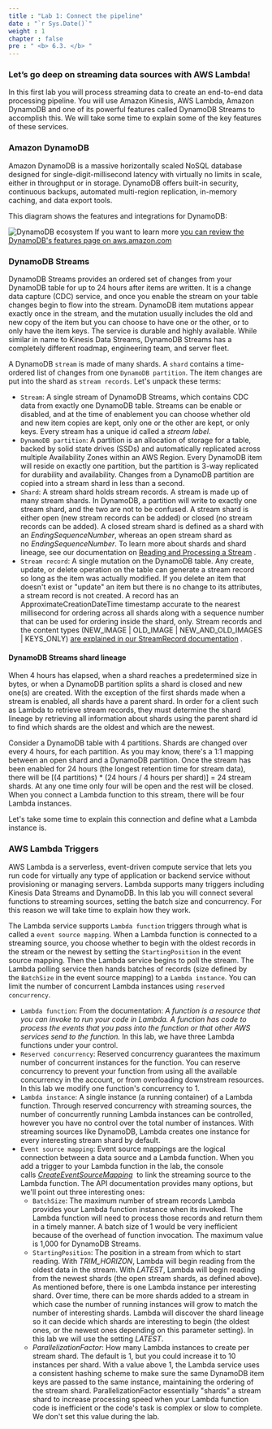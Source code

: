 ```yaml
---
title : "Lab 1: Connect the pipeline"
date : "`r Sys.Date()`"
weight : 1
chapter : false
pre : " <b> 6.3. </b> "
---
```


### Let’s go deep on streaming data sources with AWS Lambda!

In this first lab you will process streaming data to create an end-to-end data processing pipeline. You will use Amazon Kinesis, AWS Lambda, Amazon DynamoDB and one of its powerful features called DynamoDB Streams to accomplish this. We will take some time to explain some of the key features of these services.

### Amazon DynamoDB

Amazon DynamoDB is a massive horizontally scaled NoSQL database designed for single-digit-millisecond latency with virtually no limits in scale, either in throughput or in storage. DynamoDB offers built-in security, continuous backups, automated multi-region replication, in-memory caching, and data export tools.

This diagram shows the features and integrations for DynamoDB:

![DynamoDB ecosystem](https://static.us-east-1.prod.workshops.aws/public/c768eb2c-360b-491e-8422-bfd253e11581/static/images/event-driven-architecture/lab1/dynamodb-ecosystem.png) If you want to learn more [you can review the DynamoDB's features page on aws.amazon.com](https://aws.amazon.com/dynamodb/features/) 

### DynamoDB Streams

DynamoDB Streams provides an ordered set of changes from your DynamoDB table for up to 24 hours after items are written. It is a change data capture (CDC) service, and once you enable the stream on your table changes begin to flow into the stream. DynamoDB item mutations appear exactly once in the stream, and the mutation usually includes the old and new copy of the item but you can choose to have one or the other, or to only have the item keys. The service is durable and highly available. While similar in name to Kinesis Data Streams, DynamoDB Streams has a completely different roadmap, engineering team, and server fleet.

A DynamoDB `stream` is made of many shards. A `shard` contains a time-ordered list of changes from one `DynamoDB partition`. The item changes are put into the shard as `stream records`. Let's unpack these terms:

- `Stream`: A single stream of DynamoDB Streams, which contains CDC data from exactly one DynamoDB table. Streams can be enable or disabled, and at the time of enablement you can choose whether old and new item copies are kept, only one or the other are kept, or only keys. Every stream has a unique id called a _stream label_.
- `DynamoDB partition`: A partition is an allocation of storage for a table, backed by solid state drives (SSDs) and automatically replicated across multiple Availability Zones within an AWS Region. Every DynamoDB item will reside on exactly one partition, but the partition is 3-way replicated for durability and availability. Changes from a DynamoDB partition are copied into a stream shard in less than a second.
- `Shard`: A stream shard holds stream records. A stream is made up of many stream shards. In DynamoDB, a partition will write to exactly one stream shard, and the two are not to be confused. A stream shard is either open (new stream records can be added) or closed (no stream records can be added). A closed stream shard is defined as a shard with an _EndingSequenceNumber_, whereas an open stream shard as no _EndingSequenceNumber_. To learn more about shards and shard lineage, see our documentation on [Reading and Processing a Stream](https://docs.aws.amazon.com/amazondynamodb/latest/developerguide/Streams.html#Streams.Processing) .
- `Stream record`: A single mutation on the DynamoDB table. Any create, update, or delete operation on the table can generate a stream record so long as the item was actually modified. If you delete an item that doesn't exist or "update" an item but there is no change to its attributes, a stream record is not created. A record has an ApproximateCreationDateTime timestamp accurate to the nearest millisecond for ordering across all shards along with a sequence number that can be used for ordering inside the shard, only. Stream records and the content types (NEW_IMAGE | OLD_IMAGE | NEW_AND_OLD_IMAGES | KEYS_ONLY) [are explained in our StreamRecord documentation](https://docs.aws.amazon.com/amazondynamodb/latest/APIReference/API_streams_StreamRecord.html) .

#### DynamoDB Streams shard lineage

When 4 hours has elapsed, when a shard reaches a predetermined size in bytes, or when a DynamoDB partition splits a shard is closed and new one(s) are created. With the exception of the first shards made when a stream is enabled, all shards have a parent shard. In order for a client such as Lambda to retrieve stream records, they must determine the shard lineage by retrieving all information about shards using the parent shard id to find which shards are the oldest and which are the newest.

Consider a DynamoDB table with 4 partitions. Shards are changed over every 4 hours, for each partition. As you may know, there's a 1:1 mapping between an open shard and a DynamoDB partition. Once the stream has been enabled for 24 hours (the longest retention time for stream data), there will be [(4 partitions) * (24 hours / 4 hours per shard)] = 24 stream shards. At any one time only four will be open and the rest will be closed. When you connect a Lambda function to this stream, there will be four Lambda instances.

Let's take some time to explain this connection and define what a Lambda instance is.

### AWS Lambda Triggers

AWS Lambda is a serverless, event-driven compute service that lets you run code for virtually any type of application or backend service without provisioning or managing servers. Lambda supports many triggers including Kinesis Data Streams and DynamoDB. In this lab you will connect several functions to streaming sources, setting the batch size and concurrency. For this reason we will take time to explain how they work.

The Lambda service supports `Lambda function` triggers through what is called a `event source mapping`. When a Lambda function is connected to a streaming source, you choose whether to begin with the oldest records in the stream or the newest by setting the `StartingPosition` in the event source mapping. Then the Lambda service begins to poll the stream. The Lambda polling service then hands batches of records (size defined by the `BatchSize` in the event source mapping) to a `Lambda instance`. You can limit the number of concurrent Lambda instances using `reserved concurrency`.

- `Lambda function`: From the documentation: _A function is a resource that you can invoke to run your code in Lambda. A function has code to process the events that you pass into the function or that other AWS services send to the function._ In this lab, we have three Lambda functions under your control.
- `Reserved concurrency`: Reserved concurrency guarantees the maximum number of concurrent instances for the function. You can reserve concurrency to prevent your function from using all the available concurrency in the account, or from overloading downstream resources. In this lab we modify one function's concurrency to 1.
- `Lambda instance`: A single instance (a running container) of a Lambda function. Through reserved concurrency with streaming sources, the number of concurrently running Lambda instances can be controlled, however you have no control over the total number of instances. With streaming sources like DynamoDB, Lambda creates one instance for every interesting stream shard by default.
- `Event source mapping`: Event source mappings are the logical connection between a data source and a Lambda function. When you add a trigger to your Lambda function in the lab, the console calls [_CreateEventSourceMapping_](https://docs.aws.amazon.com/lambda/latest/dg/API_CreateEventSourceMapping.html)  to link the streaming source to the Lambda function. The API documentation provides many options, but we'll point out three interesting ones:
    - `BatchSize`: The maximum number of stream records Lambda provides your Lambda function instance when its invoked. The Lambda function will need to process those records and return them in a timely manner. A batch size of 1 would be very inefficient because of the overhead of function invocation. The maximum value is 1,000 for DynamoDB Streams.
    - `StartingPosition`: The position in a stream from which to start reading. With _TRIM_HORIZON_, Lambda will begin reading from the oldest data in the stream. With _LATEST_, Lambda will begin reading from the newest shards (the open stream shards, as defined above). As mentioned before, there is one Lambda instance per interesting shard. Over time, there can be more shards added to a stream in which case the number of running instances will grow to match the number of interesting shards. Lambda will discover the shard lineage so it can decide which shards are interesting to begin (the oldest ones, or the newest ones depending on this parameter setting). In this lab we will use the setting _LATEST_.
    - _ParallelizationFactor_: How many Lambda instances to create per stream shard. The default is 1, but you could increase it to 10 instances per shard. With a value above 1, the Lambda service uses a consistent hashing scheme to make sure the same DynamoDB item keys are passed to the same instance, maintaining the ordering of the stream shard. ParallelizationFactor essentially "shards" a stream shard to increase processing speed when your Lambda function code is inefficient or the code's task is complex or slow to complete. We don't set this value during the lab.
